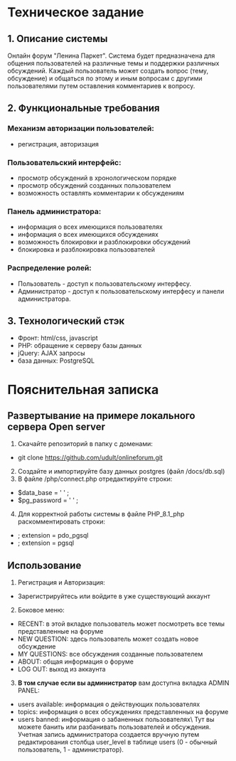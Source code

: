 # Техническое задание
## 1. Описание системы #
Онлайн форум "Ленина Паркет". Система будет предназначена для общения пользователей на различные темы и поддержки различных обсуждений. Каждый пользователь может создать вопрос (тему, обсуждение) и общаться по этому и иным вопросам с другими пользователями путем оставления комментариев к вопросу.
## 2. Функциональные требования #
### Механизм авторизации пользователей:
  - регистрация, авторизация
### Пользовательский интерфейс:
  - просмотр обсуждений в хронологическом порядке
  - просмотр обсуждений созданных пользователем
  - возможность оставлять комментарии к обсуждениям
### Панель администратора:
  - информация о всех имеющихся пользователях
  - информация о всех имеющихся обсуждениях
  - возможность блокировки и разблокировки обсуждений
  - блокировка и разблокировка пользователей  
### Распределение ролей:
  - Пользователь - доступ к пользовательскому интерфесу.
  - Администратор - доступ к пользовательскому интерфесу и панели администратора.
## 3. Технологический стэк #
- Фронт: html/css, javascript
- PHP: обращение к серверу базы данных
- jQuery: AJAX запросы
- база данных: PostgreSQL
# Пояснительная записка
## Развертывание на примере локального сервера Open server
1. Скачайте репозиторий в папку с доменами:
- git clone https://github.com/udult/onlineforum.git
2. Создайте и импортируйте базу данных postgres (файл /docs/db.sql)
3. В файле /php/connect.php отредактируйте строки:
- $data_base = ' ' ;
- $pg_password = ' ' ;
4. Для корректной работы системы в файле PHP_8.1_php раскомментировать строки:
- ; extension = pdo_pgsql
- ; extension = pgsql
## Использование
1. Регистрация и Авторизация:
- Зарегистрируйтесь или войдите в уже существующий аккаунт
2. Боковое меню:
- RECENT: в этой вкладке пользователь может посмотреть все темы представленные на форуме
- NEW QUESTION: здесь пользователь может создать новое обсуждение
- MY QUESTIONS: все обсуждения созданные пользователем
- ABOUT: общая информация о форуме
- LOG OUT: выход из аккаунта
3. **В том случае если вы администратор** вам доступна вкладка ADMIN PANEL:
- users available: информация о действующих пользователях
- topics: информация о всех обсуждениях представленных на форуме
- users banned: информация о забаненных пользователях\\
Тут вы можете банить или разбанивать пользователей и обсуждения. Учетная запись администратора создается вручную путем редактирования столбца user_level в таблице users (0 - обычный пользователь, 1 - администратор).
